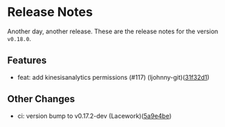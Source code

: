 # Release Notes
Another day, another release. These are the release notes for the version `v0.18.0`.

## Features
* feat: add kinesisanalytics permissions (#117) (ljohnny-git)([31f32d1](https://github.com/lacework/terraform-aws-config/commit/31f32d1e2c6ce026a65a1952c689da5f802b08e9))
## Other Changes
* ci: version bump to v0.17.2-dev (Lacework)([5a9e4be](https://github.com/lacework/terraform-aws-config/commit/5a9e4bedbcf30a6cd3d0329f465b8e2d0fa385b7))
